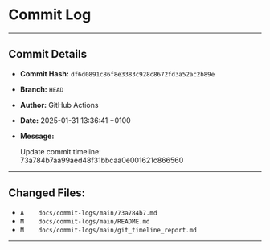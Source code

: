 # Commit Log

---

## Commit Details

- **Commit Hash:**   `df6d0891c86f8e3383c928c8672fd3a52ac2b89e`
- **Branch:**        `HEAD`
- **Author:**        GitHub Actions
- **Date:**          2025-01-31 13:36:41 +0100
- **Message:**

  Update commit timeline: 73a784b7aa99aed48f31bbcaa0e001621c866560

---

## Changed Files:

- `A	docs/commit-logs/main/73a784b7.md`
- `M	docs/commit-logs/main/README.md`
- `M	docs/commit-logs/main/git_timeline_report.md`

---
